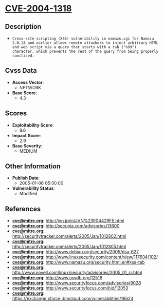 
# [CVE-2004-1318](https://cve.mitre.org/cgi-bin/cvename.cgi?name=CVE-2004-1318)

## Description

- `Cross-site scripting (XSS) vulnerability in namazu.cgi for Namazu 2.0.13 and earlier allows remote attackers to inject arbitrary HTML and web script via a query that starts with a tab ("%09") character, which prevents the rest of the query from being properly sanitized.`

## Cvss Data

- **Access Vector**:
  - NETWORK
- **Base Score**:
  - 4.3

## Scores

- **Exploitability Score**:
  - 8.6
- **Impact Score**:
  - 2.9
- **Base Severity**:
  - MEDIUM

## Other Information

- **Publish Date**:
  - 2005-01-06 05:00:00
- **Vulnerability Status**:
  - Modified

## References

- **cve@mitre.org**: http://jvn.jp/jp/JVN%23904429FE.html
- **cve@mitre.org**: http://secunia.com/advisories/13600
- **cve@mitre.org**: http://securitytracker.com/alerts/2005/Jan/1012802.html
- **cve@mitre.org**: http://securitytracker.com/alerts/2005/Jan/1012805.html
- **cve@mitre.org**: http://www.debian.org/security/2005/dsa-627
- **cve@mitre.org**: http://www.linuxsecurity.com/content/view/117604/102/
- **cve@mitre.org**: http://www.namazu.org/security.html.en#xss-tab
- **cve@mitre.org**: http://www.novell.com/linux/security/advisories/2005_01_sr.html
- **cve@mitre.org**: http://www.osvdb.org/12516
- **cve@mitre.org**: http://www.securityfocus.com/advisories/9028
- **cve@mitre.org**: http://www.securityfocus.com/bid/12053
- **cve@mitre.org**: https://exchange.xforce.ibmcloud.com/vulnerabilities/18623
